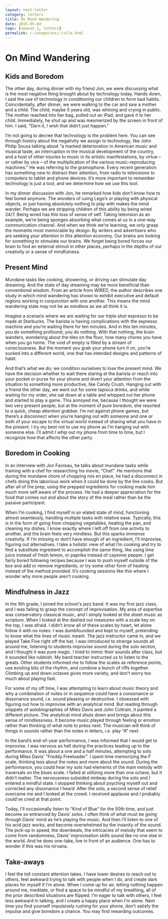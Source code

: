 ```yaml
---
layout: next-letter
category: letters
title: On Mind Wandering
date: 2015-05-04
tags: [season_1, letters]
permalink: /:categories/:title.html
---
```


# On Mind Wandering

## Kids and Boredom

The other day, during dinner with my friend Jon, we were discussing what is the most negative thing brought about by technology today. Hands down, I said the use of technology in conditioning our children to form bad habits. Coincidentally, after dinner, we were walking to the car and saw a mother and a child. The child, maybe 5 years old, was whining and crying in public. The mother reached into her bag, pulled out an iPad, and gave it to her child. Immediately, he shut up and was mesmerized by the screen in front of him. I said, “Darn it, I wish that didn’t just happen."

I’m not going to decree that technology is the problem here. You can see through history about the negativity we assign to technology, like John Philip Sousa talking about “a marked deterioration in American music and musical taste, an interruption in the musical development of the country, and a host of other injuries to music in its artistic manifestations, by virtue – or rather by vice – of the multiplication of the various music-reproducing machines.” He was referring to the gramophone. Every recent generation has something new to distract their attention, from radio to televisions to computers to tablet and phone devices. It’s more important to remember technology is just a tool, and we determine how we use this tool.

In my dinner discussion with Jon, he remarked how kids don’t know how to feel bored anymore. The wonders of using Lego’s or playing with physical objects, or just having absolutely nothing to play with makes the mind wander. Perhaps we are stripping children of this ability by being wired 24/7. Being wired has this loss of sense of self. Taking television as an example, we’re being sponges absorbing what comes at us in a one-way communication channel. And when we think we’re learning, we only grasp the moments most memorable by design. By writers and advertisers who are seeking your attention in this attention economy. Our brains are looking for something to stimulate our brains. We forget being bored forces our brain to find an external stimuli in other places, perhaps in the depths of our creativity or a sense of mindfulness.

## Present Mind

Mundane tasks like cooking, showering, or driving can stimulate day dreaming. And the state of day dreaming may be more beneficial than conventional wisdom. From an article from WIRED, the author describes one study in which mind wandering has shown to exhibit executive and default regions working in conjunction with one another. This means the mind wandering state may not be as mindless as we all think it is.

Imagine a scenario where we are waiting for our triple shot expresso to be made at Starbucks. The barista is having complications with the espresso machine and you’re waiting there for ten minutes. And in this ten minutes, you do something profound; you do nothing. With that nothing, the brain wanders, wondering about the tiles on the floor, how many chores you have when you go home. The void of empty is filled by a stream of consciousness. But the moment you grab your phone turn it on, you’re sucked into a different world, one that has intended designs and patterns of habit.

And that’s what we do; we condition ourselves to lose the present mind. We have the decision whether to wait there staring at the barista or reach into your pocket or purse for your phone and divert your attention from the situation to something more productive, like Candy Crush. Hanging out with a friend the other day, we went out for some tapioca drinks, and while waiting for my order, she sat down at a table and whipped out her phone and started to play a game. This annoyed me, because I thought we were two very present people, but at the moment of pure boredom, she resorted to a quick, cheap attention grabber. I’m not against phone games, but there’s a disconnect when you’re hanging out with someone and one or both of your escape to the virtual world instead of sharing what you have in the present. I try  my best not to use my phone as I’m hanging out with someone else. I’ll admit I whip out my phone from time to time, but I recognize how that affects the other party.

## Boredom in Cooking

In an interview with Jon Favreau, he talks about mundane tasks while training with a chef for researching his movie, “Chef”. He mentions that during the mundane chore of chopping mis en place, he had a disconnect in chefs doing this laborious work when it could be done by the line cooks. But after all of the prep, using the prepped ingredients for cooking made him much more self aware of the process. He had a deeper appreciation for the food that comes out and about the story of the meal rather than be the passive participant.

When I’m cooking, I find myself in an elated state of mind, functioning almost seamlessly, handling multiple tasks with relative ease. Typically, this is in the form of going from chopping vegetables, heating the pan, and cleaning my dishes. I know exactly where I left off from one activity to another, and the brain feels very mindless. But this sparks immense creativity. If I’m missing or don’t have enough of an ingredient, I’ll improvise, figuring out alternatives. I take a holistic view of what I’m cooking and try to find a substitute ingredient to accomplish the same thing, like using lime juice instead of fresh lemon, or paprika instead of cayenne pepper. I get fairly bored following recipes because I was to push myself outside of the box and add or remove ingredients, or try some other form of heating instead of the method provided. It’s cooking sessions like this where I wonder why more people aren’t cooking.

## Mindfulness in Jazz

In the 9th grade, I joined the school's jazz band. It was my first jazz class, and I was failing to grasp the concept of improvisation. My area of expertise was conservatory classical music, and I simply looked at the sheet music as scripture. When I looked at the dashed out measures with a scale key on the top, I was afraid. I didn’t know all of these scales by heart, let alone follow it with no notes. I was dumbfounded and kept to myself, pretending to know what the lines of music meant. The jazz instructor came in, and we played Take Five right off the bat. I was introduced to strange sounds all around me, listening to students improvise sound during the solo section, and I thought it was pure magic. I tried to mimic their sounds after class, but it sounded like rubbish. My band teacher instructed us to listen to the greats. Other students informed me to follow the scales as reference points, use existing bits of the rhythm, and combine a bunch of riffs together. Climbing up and down octaves gives more variety, and don’t worry too much about playing fast.

For some of my off time, I was attempting to learn about music theory and why a combination of notes or in sequence could have a consonance or dissonance sound, i.e. sound pleasing or destructive. I obsessed with figuring out how to improvise with an analytical mind. But reading through snippets of autobiographies of Miles Davis and John Coltrain, it painted a different picture. The analytical mind shuts down and brings about this sense of mindlessness. It become music played through feeling or emotion rather than thinking of what note to press next. The musician will think of things in sounds rather than the notes in letters, i.e. play “A” next.

In the band’s end-of-year performance, I was informed that I would get to improvise. I was nervous as hell during the practices leading up to the performance. It was about a one and a half minutes, attempting to solo during Miles Davis’ "Freddy Freeloader”. I spent time memorizing the F scale, thinking less about the notes and more about the sound. During the performance, you could hear my solo had elements of the main melody with traversals on the blues scale. I failed at utilizing more than one octave, but it didn’t matter. The nervousness subsided midway during the solo and I entered a mindful state. I stopped thinking about psyching myself out and corrected any dissonance I heard. After the solo, a second sense of relief overcame me and I looked at the crowd. I received applause and I probably could’ve cried at that point.

Today, I’ll occasionally listen to “Kind of Blue” for the 50th time, and just become so entranced by Davis’ solos. I often think of what must be going through Davis’ mind as he’s playing the music. And then I’ll listen to one of his acid jazz works, and become overwhelmed by the insanity of the sound. The pick-up in speed, the downbeats, the intricacies of melody that seem to come from randomness, Davis’ improvisation skills sound like no one else in the world. And he does one-take, live in front of an audience. One has to wonder if this was his nirvana.

## Take-aways

I feel the toll constant attention takes. I have lower desires to reach out to others, feel awkward trying to talk with people when I do, and create dark places for myself if I’m alone. When I come up for air, letting nothing happen around me, meditate, or find a space to be mindful of my breathing, all of the prior described situations are flipped. I’m eager to talk with others, I feel less awkward in talking, and I create a happy place when I’m alone. Next time you find yourself impulsively rushing for your phone, don’t satisfy the impulse and give boredom a chance. You may find rewarding outcomes.

